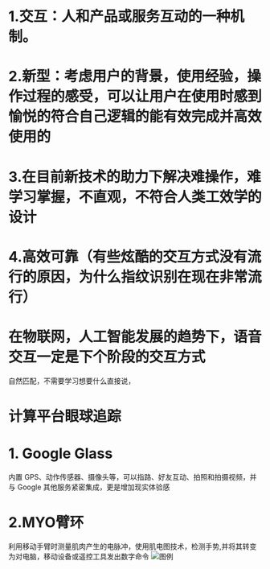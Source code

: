 # 1.交互：人和产品或服务互动的一种机制。
# 2.新型：考虑用户的背景，使用经验，操作过程的感受，可以让用户在使用时感到愉悦的符合自己逻辑的能有效完成并高效使用的
# 3.在目前新技术的助力下解决难操作，难学习掌握，不直观，不符合人类工效学的设计
# 4.高效可靠（有些炫酷的交互方式没有流行的原因，为什么指纹识别在现在非常流行）
# 在物联网，人工智能发展的趋势下，语音交互一定是下个阶段的交互方式
自然匹配，不需要学习想要什么直接说，
# 计算平台眼球追踪

# 1. Google Glass
内置 GPS、动作传感器、摄像头等，可以指路、好友互动、拍照和拍摄视频，并与 Google 其他服务紧密集成，更是增加现实体验感

# 2.MYO臂环
利用移动手臂时测量肌肉产生的电脉冲，使用肌电图技术，检测手势,并将其转变为对电脑，移动设备或遥控工具发出数字命令
![图例](stxzyq.cn/img/MYO1.jpg)
